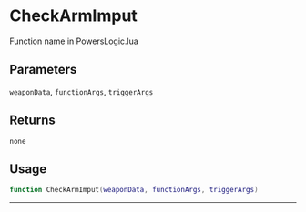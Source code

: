 # CheckArmImput
Function name in PowersLogic.lua
## Parameters
`weaponData`, `functionArgs`, `triggerArgs`
## Returns
`none`
## Usage
```lua
function CheckArmImput(weaponData, functionArgs, triggerArgs)
```
---
